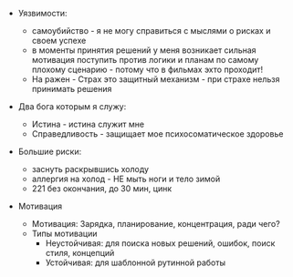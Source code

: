 - Уязвимости:
    - самоубийство - я не могу справиться с мыслями о рисках и своем успехе
    - в моменты принятия решений у меня возникает сильная мотивация поступить против логики и планам по самому плохому сценарию - потому что в фильмах эхто проходит!
    - На ражен - Страх это защитный механизм - при страхе нельзя принимать решения

- Два бога которым я служу:
    - Истина - истина служит мне 
    - Справедливость - защищает мое психосоматическое здоровье
    
- Большие риски:
    - заснуть раскрывшись холоду
    - аллергия на холод - НЕ мыть ноги и тело зимой
    - 221 без окончания, до 30 мин, цинк 

- Мотивация
    - Мотивация: Зарядка, планирование, концентрация, ради чего?
    - Типы мотивации
        - Неустойчивая: для поиска новых решений, ошибок, поиск стиля, концепций
        - Устойчивая: для шаблонной рутинной работы